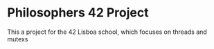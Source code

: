 # Philosophers 42 Project

This a project for the 42 Lisboa school, which focuses on threads and mutexs

